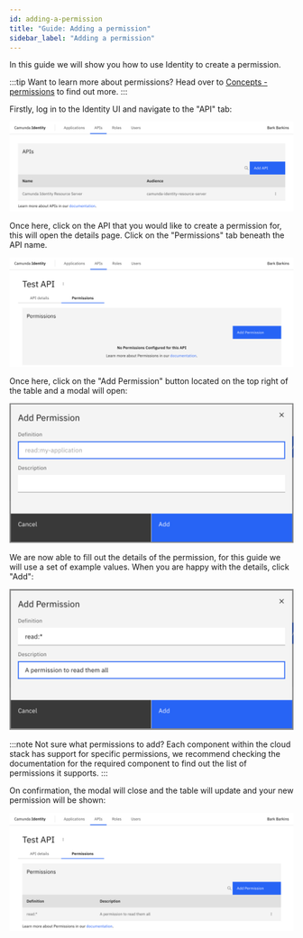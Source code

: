 ```yaml
---
id: adding-a-permission
title: "Guide: Adding a permission"
sidebar_label: "Adding a permission"
---
```


In this guide we will show you how to use Identity to create a permission.

:::tip Want to learn more about permissions?
Head over to [Concepts - permissions](/self-managed/concepts/access-control/apis.md) to find out more.
:::

Firstly, log in to the Identity UI and navigate to the "API" tab:

![add-permission-api-tab](img/add-api-tab.png)

Once here, click on the API that you would like to create a permission for, this will open the details page. 
Click on the "Permissions" tab beneath the API name.

![add-permission-tab](img/add-permission-tab.png)

Once here, click on the "Add Permission" button located on the top right of the table and a modal will open:

![add-permission-modal-1](img/add-permission-modal-1.png)

We are now able to fill out the details of the permission, for this guide we will use a set of example values.
When you are happy with the details, click "Add":

![add-permission-modal-2](img/add-permission-modal-2.png)

:::note Not sure what permissions to add?
Each component within the cloud stack has support for specific permissions, we recommend checking the documentation
for the required component to find out the list of permissions it supports.
:::

On confirmation, the modal will close and the table will update and your new permission will be shown:

![add-permission-refreshed-table](img/add-permission-refreshed-table.png)